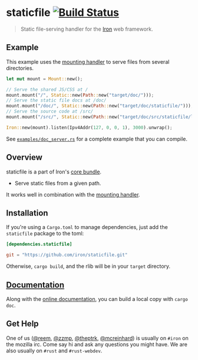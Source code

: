 staticfile [![Build Status](https://secure.travis-ci.org/iron/staticfile.png?branch=master)](https://travis-ci.org/iron/staticfile)
====

> Static file-serving handler for the [Iron](https://github.com/iron/iron) web framework.

## Example

This example uses the [mounting handler][mounting-handler] to serve files from several directories.

```rust
let mut mount = Mount::new();

// Serve the shared JS/CSS at /
mount.mount("/", Static::new(Path::new("target/doc/")));
// Serve the static file docs at /doc/
mount.mount("/doc/", Static::new(Path::new("target/doc/staticfile/")));
// Serve the source code at /src/
mount.mount("/src/", Static::new(Path::new("target/doc/src/staticfile/lib.rs.html")));

Iron::new(mount).listen(Ipv4Addr(127, 0, 0, 1), 3000).unwrap();
```

See [`examples/doc_server.rs`](examples/doc_server.rs) for a complete example that you can compile.

## Overview

staticfile is a part of Iron's [core bundle](https://github.com/iron/core).

- Serve static files from a given path.

It works well in combination with the [mounting handler][mounting-handler].

## Installation

If you're using a `Cargo.toml` to manage dependencies, just add the `staticfile` package to the toml:

```toml
[dependencies.staticfile]

git = "https://github.com/iron/staticfile.git"
```

Otherwise, `cargo build`, and the rlib will be in your `target` directory.

## [Documentation](http://ironframework.io/doc/staticfile)

Along with the [online documentation](http://ironframework.io/doc/staticfile),
you can build a local copy with `cargo doc`.

## Get Help

One of us ([@reem](https://github.com/reem/), [@zzmp](https://github.com/zzmp/),
[@theptrk](https://github.com/theptrk/), [@mcreinhard](https://github.com/mcreinhard))
is usually on `#iron` on the mozilla irc. Come say hi and ask any questions you might have.
We are also usually on `#rust` and `#rust-webdev`.

[mounting-handler]: https://github.com/iron/mount
